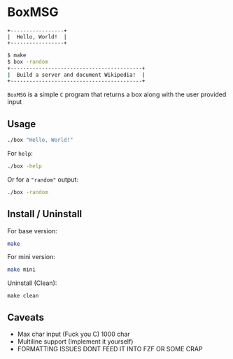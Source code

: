 # BoxMSG
```
+-----------------+
|  Hello, World!  |
+-----------------+
```
```bash
$ make
$ box -random
+------------------------------------------+
|  Build a server and document Wikipedia!  |
+------------------------------------------+
```
`BoxMSG` is a simple `C` program that returns a box along with the user provided input
## Usage
```bash
./box "Hello, World!"
```
For `help`:
```bash
./box -help
```
Or for a `"random"` output:
```bash
./box -random
```
## Install / Uninstall
For base version:
```bash
make
```
For mini version:
```bash
make mini
```
Uninstall (Clean):
```
make clean
```
## Caveats
 - Max char input (Fuck you C) 1000 char
 - Multiline support (Implement it yourself)
 - FORMATTING ISSUES DONT FEED IT INTO FZF OR SOME CRAP
